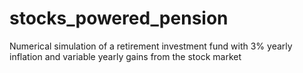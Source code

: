 # stocks_powered_pension
Numerical simulation of a retirement investment fund with 3% yearly inflation and variable yearly gains from the stock market

